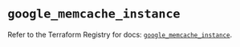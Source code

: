 # `google_memcache_instance`

Refer to the Terraform Registry for docs: [`google_memcache_instance`](https://registry.terraform.io/providers/hashicorp/google/6.41.0/docs/resources/memcache_instance).
